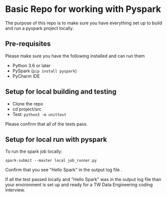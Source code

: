 # Basic Repo for working with Pyspark
The purpose of this repo is to make sure you have everything set up to build and run a pyspark project locally.

## Pre-requisites
Please make sure you have the following installed and can run them
* Python 3.6 or later
* PySpark (`pip install pyspark`)
* PyCharm IDE

## Setup for local building and testing
* Clone the repo
* cd project/src
* Test: `python3 -m unittest`

Please confirm that all of the tests pass.

## Setup for local run with pyspark
To run the spark job locally:
```
spark-submit --master local job_runner.py
```

Confirm that you see "Hello Spark" in the output log file .

If all the test passed locally and "Hello Spark" was in the output log file than your environment is set up and ready for a TW Data Engineering coding interview.

